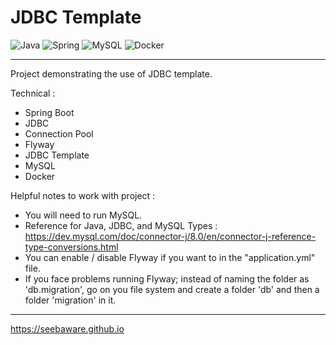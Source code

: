 # JDBC Template

![Java](https://img.shields.io/badge/java-%23ED8B00.svg?style=for-the-badge&logo=java&logoColor=white)
![Spring](https://img.shields.io/badge/spring-%236DB33F.svg?style=for-the-badge&logo=spring&logoColor=white)
![MySQL](https://img.shields.io/badge/mysql-%2300f.svg?style=for-the-badge&logo=mysql&logoColor=white)
![Docker](https://img.shields.io/badge/docker-%230db7ed.svg?style=for-the-badge&logo=docker&logoColor=white)

---

Project demonstrating the use of JDBC template.

Technical :
- Spring Boot
- JDBC
- Connection Pool
- Flyway
- JDBC Template
- MySQL
- Docker

Helpful notes to work with project :
- You will need to run MySQL.
- Reference for Java, JDBC, and MySQL Types : https://dev.mysql.com/doc/connector-j/8.0/en/connector-j-reference-type-conversions.html
- You can enable / disable Flyway if you want to in the "application.yml" file.
- If you face problems running Flyway; instead of naming the folder as 'db.migration', go on you file system and create a folder 'db' and then a folder 'migration' in it.

---
https://seebaware.github.io
